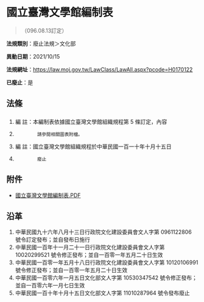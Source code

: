 # 國立臺灣文學館編制表
> （096.08.13訂定）

**法規類別**：廢止法規＞文化部

**異動日期**：2021/10/15  

**法規網址**：https://law.moj.gov.tw/LawClass/LawAll.aspx?pcode=H0170122

**已廢止**：是



## 法條
##### 
1. 編      註：本編制表依據國立臺灣文學館組織規程第 5  條訂定，內容
1.             請參閱相關圖表附檔。
1. 編      註：國立臺灣文學館組織規程於中華民國一百一十年十月十五日
1.             廢止
## 附件
* [國立臺灣文學館編制表.PDF](https://law.moj.gov.tw/LawClass/LawGetFile.ashx?FileId=0000189900)
## 沿革
1. 中華民國九十六年八月十三日行政院文化建設委員會文人字第 0961122806 號令訂定發布；並自發布日施行
1. 中華民國一百年十一月二十一日行政院文化建設委員會文人字第 10020299521  號令修正發布；並自一百零一年五月二十日生效
1. 中華民國一百零一年五月十八日行政院文化建設委員會文人字第 10120106991  號令修正發布；並自一百零一年五月二十日生效
1. 中華民國一百零六年一月五日文化部文人字第 10530347542  號令修正發布；並自一百零六年一月七日生效
1. 中華民國一百十年十月十五日文化部文人字第 11010287964  號令發布廢止

